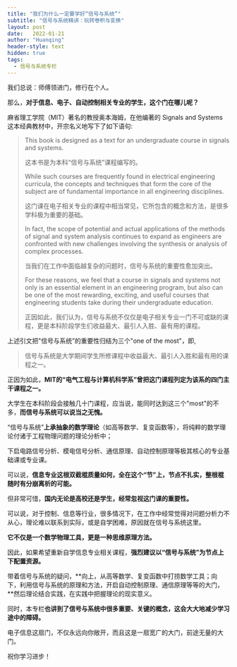 ```yaml
---
title: "我们为什么一定要学好“信号与系统”"
subtitle: "信号与系统精讲：玩转卷积与变换"
layout: post
date:   2022-01-21
author: "Huanqing"
header-style: text
hidden: true
tags:
  - 信号与系统专栏
---
```


我们总说：师傅领进门，修行在个人。

那么，**对于信息、电子、自动控制相关专业的学生，这个门在哪儿呢？**

麻省理工学院（MIT）著名的教授奥本海姆，在他编著的 Signals and Systems 这本经典教材中，开宗名义地写下了如下语句:

> This book is designed as a text for an undergraduate course in signals and systems.
>
> 这本书是为本科“信号与系统”课程编写的。
>
> While such courses are frequently found in electrical engineering curricula, the concepts and techniques that form the core of the subject are of fundamental importance in all engineering disciplines.
>
> 这门课在电子相关专业的课程中相当常见，它所包含的概念和方法，是很多学科极为重要的基础。
>
> In fact, the scope of potential and actual applications of the methods of signal and system analysis continues to expand as engineers are confronted with new challenges involving the synthesis or analysis of complex processes.
>
> 当我们在工作中面临越复杂的问题时，信号与系统的重要性愈加突出。
>
> For these reasons, we feel that a course in signals and systems not only is an essential element in an engineering program, but also can be one of the most rewarding, exciting, and useful courses that engineering students take during their undergraduate education.
>
> 正因如此，我们认为，信号与系统不仅仅是电子相关专业一门不可或缺的课程，更是本科阶段学生们收益最大、最引人入胜、最有用的课程。

上述引文把"信号与系统”的重要性归结为三个"one of the most"，即,

> 信号与系统是大学期间学生所修课程中收益最大、最引人入胜和最有用的课程之一。

正因为如此，**MIT的“电气工程与计算机科学系”曾把这门课程列定为该系的四门主干课程之一。**

大学生在本科阶段会接触几十门课程，应当说，能同时达到这三个"most"的不多，**而信号与系统可以说当之无愧。**

“信号与系统”**上承抽象的数学理论**（如高等数学、复变函数等），将纯粹的数学理论付诸于工程物理问题的理论分析中；

下启电路信号分析、模电信号分析、通信原理、自动控制原理等极其核心的专业基础课或专业课。

可以说，**信息专业这根双截棍质量如何，全在这个“节”上，节点不扎实，整根棍随时有分崩离析的可能。**

但非常可惜，**国内无论是高校还是学生，经常忽视这门课的重要性。**

可以说，对于控制、信息等行业，很多情况下，在工作中经常觉得对问题分析力不从心，理论难以联系到实际，或是自学困难，原因就在信号与系统这里。

**它不仅是一个数学物理工具，更是一种思维原理方法。**

因此，如果希望重新自学信息专业相关课程，**强烈建议以“信号与系统”为节点上下配置资源。**

带着信号与系统的疑问，**向上，从高等数学、复变函数中打捞数学工具；向下，利用信号与系统的原理和方法，开启自动控制原理、通信原理等等的大门，**然后理论结合实践，在实践中把握理论的现实意义。

同时，本专栏**也讲到了信号与系统中很多重要、关键的概念，这会大大地减少学习途中的障碍。**

电子信息这扇门，不仅永远向你敞开，而且这是一扇宽广的大门，前途无量的大门。

祝你学习进步！
